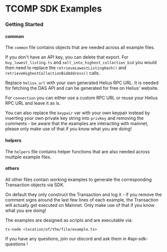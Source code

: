 # TCOMP SDK Examples

### Getting Started

#### common
The `common` file contains objects that are needed across all example files.

If you don't have an API key, you can delete that export. For `buy_lowest_listing.ts` and `sell_into_highest_collection_bid` you would then need to replace the `retrieveLowestListingHash()` and `retrieveHighestCollectionBidAddress()` calls.

Replace `helius_url` with your own generated Helius RPC URL. It is needed for fetching the DAS API and can be generated for free on Helius' website.

For `connection` you can either use a custom RPC URL or reuse your Helius RPC URL and leave it as is.

You can also replace the `keypair` var with your own keypair instead by inserting your own private key string into `privKey` and removing the comments - be aware that the examples are interacting with mainnet, please only make use of that if you know what you are doing!

#### helpers
The `helpers` file contains helper functions that are also needed across multiple example files.

#### others
All other files contain working examples to generate the corresponding Transaction objects via SDK. 

On default they only construct the Transaction and log it - if you remove the comment signs around the last few lines of each example, the Transaction will actually get executed on Mainnet. 
Only make use of that if you know what you are doing!

The examples are designed as scripts and are executable via:
```
ts-node <location/of/the/file/example.ts>
```

If you have any questions, join our discord and ask them in #api-sdk-questions !

